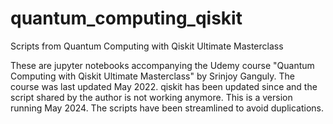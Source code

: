 # quantum_computing_qiskit
Scripts from Quantum Computing with Qiskit Ultimate Masterclass

These are jupyter notebooks accompanying the Udemy course "Quantum Computing with Qiskit Ultimate Masterclass" by Srinjoy Ganguly. The course was last updated May 2022. qiskit has been updated since and the script shared by the author is not working anymore. This is a version running May 2024. The scripts have been streamlined to avoid duplications.
